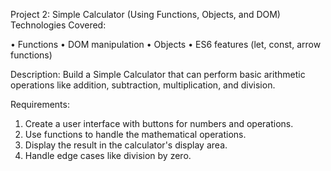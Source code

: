 Project 2: Simple Calculator (Using Functions, Objects, and DOM)
Technologies Covered:

• Functions
• DOM manipulation
• Objects
• ES6 features (let, const, arrow functions)

Description:
Build a Simple Calculator that can perform basic arithmetic operations like
addition, subtraction, multiplication, and division.

Requirements:

1. Create a user interface with buttons for numbers and operations.
2. Use functions to handle the mathematical operations.
3. Display the result in the calculator's display area.
4. Handle edge cases like division by zero.
